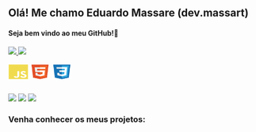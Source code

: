 ## Olá! Me chamo Eduardo Massare (dev.massart)

#### Seja bem vindo ao meu GitHub!🤝
<div>
  <a href="https://github.com/eduardomassart">
    <img height="180em" src="https://github-readme-stats.vercel.app/api?username=eduardomassart&show_icons=true&theme=tokyonight">
    <img height="180em" src="https://github-readme-stats.vercel.app/api/top-langs/?username=eduardomassart&layout=compact&theme=tokyonight">
  <a/>
</div>

<div style="display: inline_block"><br>
  <img align="center" alt="Edu-Js" height="30" width="40" src="https://raw.githubusercontent.com/devicons/devicon/master/icons/javascript/javascript-plain.svg">
  <img align="center" alt="Edu-HTML" height="30" width="40" src="https://raw.githubusercontent.com/devicons/devicon/master/icons/html5/html5-original.svg">
  <img align="center" alt="Edu-CSS" height="30" width="40" src="https://raw.githubusercontent.com/devicons/devicon/master/icons/css3/css3-original.svg">
</div>

##

<div> 
  <a href="https://www.instagram.com/dev.massart/"><img src="https://img.shields.io/badge/-Instagram-%23E4405F?style=for-the-badge&logo=instagram&logoColor=white" target="_blank"></a>
  <a href="https://www.linkedin.com/in/eduardo-massare-43a956183/"><img src="https://img.shields.io/badge/-LinkedIn-%230077B5?style=for-the-badge&logo=linkedin&logoColor=white" target="_blank"></a>
  <a href = "https://linktr.ee/dev.massart"><img src="https://img.shields.io/badge/linktree-39E09B?style=for-the-badge&logo=linktree&logoColor=white"></a>
</div>

### Venha conhecer os meus projetos:
